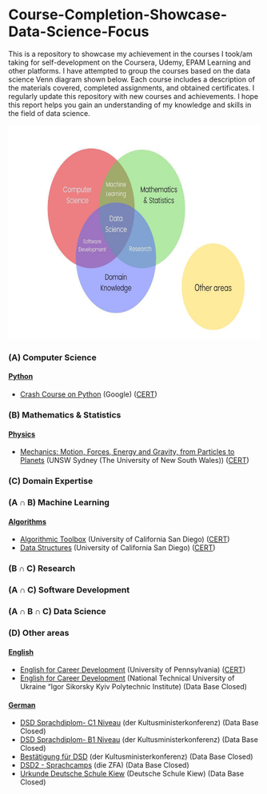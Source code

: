 # Course-Completion-Showcase-Data-Science-Focus

This is a repository to showcase my achievement in the courses I took/am taking for self-development on the Coursera, Udemy, EPAM Learning and other platforms. I have attempted to group the courses based on the data science Venn diagram shown below. Each course includes a description of the materials covered, completed assignments, and obtained certificates. I regularly update this repository with new courses and achievements. I hope this report helps you gain an understanding of my knowledge and skills in the field of data science.

<p align="center"> <img src="DataScienceVennDiagram.jpeg" alt="Data Science Venn Diagram" width="600" height="430"/> </p>

### (A) Computer Science

#### [Python](https://github.com/dimapuzz1e/Course-Completion-Showcase-Data-Science-Focus/tree/main/Python)

- [Crash Course on Python](https://www.coursera.org/learn/python-crash-course) (Google) ([CERT](https://www.coursera.org/account/accomplishments/certificate/A9WEEJU3SEAR))

### (B) Mathematics & Statistics

#### [Physics](https://github.com/dimapuzz1e/Course-Completion-Showcase-Data-Science-Focus/tree/main/Physics)

- [Mechanics: Motion, Forces, Energy and Gravity, from Particles to Planets](https://www.coursera.org/learn/mechanics-particles-planets) (UNSW Sydney (The University of New South Wales)) ([CERT](https://www.coursera.org/account/accomplishments/certificate/3YALTU5L7AB5))

### (C) Domain Expertise

### (A ∩ B) Machine Learning

#### [Algorithms](https://github.com/dimapuzz1e/Course-Completion-Showcase-Data-Science-Focus/tree/main/Algorithms)

- [Algorithmic Toolbox](https://www.coursera.org/learn/algorithmic-toolbox) (University of California San Diego) ([CERT](https://www.coursera.org/account/accomplishments/certificate/CXZSW9EJUBD5))
- [Data Structures](https://www.coursera.org/learn/data-structures) (University of California San Diego) ([CERT](https://www.coursera.org/account/accomplishments/certificate/3PA48ZUSKEEC))

### (B ∩ C) Research

### (A ∩ C) Software Development

### (A ∩ B ∩ C) Data Science

### (D) Other areas

#### [English](https://github.com/dimapuzz1e/Course-Completion-Showcase-Data-Science-Focus/tree/main/English)

- [English for Career Development](https://www.coursera.org/learn/careerdevelopment) (University of Pennsylvania) ([CERT](https://www.coursera.org/account/accomplishments/certificate/KK8285M5C2R8))
- [English for Career Development](https://kpi.ua/regulations-v) (National Technical University of Ukraine “Igor Sikorsky Kyiv Polytechnic Institute) (Data Base Closed)

#### [German](https://github.com/dimapuzz1e/Course-Completion-Showcase-Data-Science-Focus/tree/main/German)

- [DSD Sprachdiplom- C1 Niveau](https://en.wikipedia.org/wiki/Deutsches_Sprachdiplom_Stufe_I_and_II) (der Kultusministerkonferenz) (Data Base Closed)
- [DSD Sprachdiplom- B1 Niveau](https://en.wikipedia.org/wiki/Deutsches_Sprachdiplom_Stufe_I_and_II) (der Kultusministerkonferenz) (Data Base Closed)
- [Bestätigung für DSD](https://en.wikipedia.org/wiki/Deutsches_Sprachdiplom_Stufe_I_and_II) (der Kultusministerkonferenz) (Data Base Closed)
- [DSD2 - Sprachcamps](https://www.auslandsschulwesen.de/SharedDocs/Kurzmeldungen/Webs/ZfA/DE/Aktuelles/2021/210616_DSD-Sprachcamp_Ukraine.html) (die ZFA) (Data Base Closed)
- [Urkunde Deutsche Schule Kiew](https://deutscheschule.kiev.ua/) (Deutsche Schule Kiew) (Data Base Closed)
